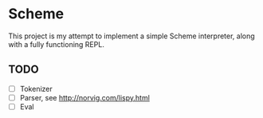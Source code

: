 # Scheme

This project is my attempt to implement a simple Scheme interpreter,
along with a fully functioning REPL.

## TODO

- [ ] Tokenizer
- [ ] Parser, see http://norvig.com/lispy.html
- [ ] Eval
